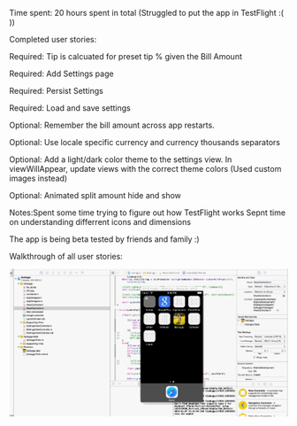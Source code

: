 Time spent: 20 hours spent in total (Struggled to put the app in TestFlight :( ))

Completed user stories:

Required: Tip is calcuated for preset tip % given the Bill Amount

Required: Add Settings page

Required: Persist Settings

Required: Load and save settings


Optional: Remember the bill amount across app restarts.

Optional: Use locale specific currency and currency thousands separators

Optional: Add a light/dark color theme to the settings view. In viewWillAppear, update views with the correct theme colors (Used custom images instead)

Optional: Animated split amount hide and show

Notes:Spent some time trying to figure out how TestFlight works
        Sepnt time on understanding differrent icons and dimensions

    
The app is being beta tested by friends and family :)

Walkthrough of all user stories:

![Alt text](https://github.com/prafulmantale/MobileDevelopment/blob/master/IOSApps/codepath/tipduggu/tipcalculator.gif)
